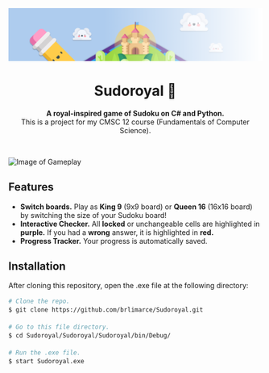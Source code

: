 ![Image of Banner](readme/banner.png)

<!-- Heading -->
<h1 align="center"><b>Sudoroyal 👑</b></h1>
<p align="center"><b>A royal-inspired game of Sudoku on C# and Python.</b><br>This is a project for my CMSC 12 course (Fundamentals of Computer Science).</p>
<br>

![Image of Gameplay](readme/gameplay.gif)
<br>

<!-- Features -->
## **Features**
- **Switch boards.** Play as **King 9** (9x9 board) or **Queen 16** (16x16 board) by switching the size of your Sudoku board!
- **Interactive Checker.** All **locked** or unchangeable cells are highlighted in **purple.** If you had a **wrong** answer, it is highlighted in **red.**
- **Progress Tracker.** Your progress is automatically saved.

<!-- Installation -->
## **Installation**
After cloning this repository, open the .exe file at the following directory:

```bash
# Clone the repo.
$ git clone https://github.com/brlimarce/Sudoroyal.git

# Go to this file directory.
$ cd Sudoroyal/Sudoroyal/Sudoroyal/bin/Debug/

# Run the .exe file.
$ start Sudoroyal.exe
```